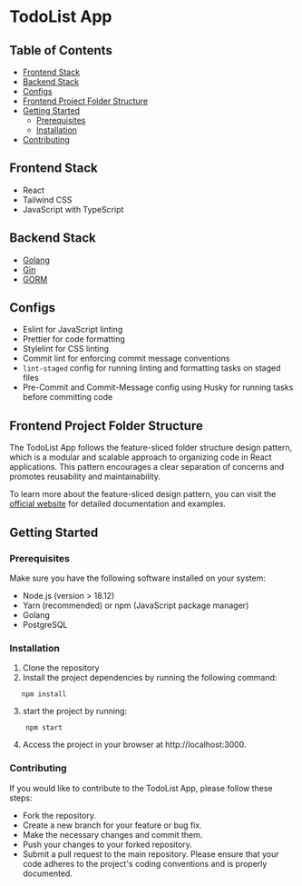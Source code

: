 # TodoList App

## Table of Contents
- [Frontend Stack](#frontend-stack)
- [Backend Stack](#backend-stack)
- [Configs](#configs)
- [Frontend Project Folder Structure](#frontend-project-folder-structure)
- [Getting Started](#getting-started)
  - [Prerequisites](#prerequisites)
  - [Installation](#installation)
- [Contributing](#contributing)

## Frontend Stack
- React
- Tailwind CSS
- JavaScript with TypeScript

## Backend Stack
- [Golang](https://golang.org/)
- [Gin](https://github.com/gin-gonic/gin)
- [GORM](https://gorm.io/)


## Configs
- Eslint for JavaScript linting
- Prettier for code formatting
- Stylelint for CSS linting
- Commit lint for enforcing commit message conventions
- `lint-staged` config for running linting and formatting tasks on staged files
- Pre-Commit and Commit-Message config using Husky for running tasks before committing code

## Frontend Project Folder Structure
The TodoList App follows the feature-sliced folder structure design pattern, which is a modular and scalable approach to organizing code in React applications. This pattern encourages a clear separation of concerns and promotes reusability and maintainability.

To learn more about the feature-sliced design pattern, you can visit the [official website](https://feature-sliced.design/) for detailed documentation and examples.

## Getting Started

### Prerequisites

Make sure you have the following software installed on your system:
- Node.js (version > 18.12)
- Yarn (recommended) or npm (JavaScript package manager)
- Golang
- PostgreSQL 
### Installation

1. Clone the repository
2. Install the project dependencies by running the following command:

```shell
   npm install 
```

3. start the project by running:

```shell
    npm start
```

4. Access the project in your browser at http://localhost:3000.


### Contributing
If you would like to contribute to the TodoList App, please follow these steps:

- Fork the repository.
- Create a new branch for your feature or bug fix.
- Make the necessary changes and commit them.
- Push your changes to your forked repository.
- Submit a pull request to the main repository.
Please ensure that your code adheres to the project's coding conventions and is properly documented.